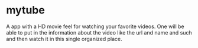 # mytube
A app with a HD movie feel for watching your favorite videos. One will be able to put in the information about the video like the url and name and such and then watch it in this single organized place.
